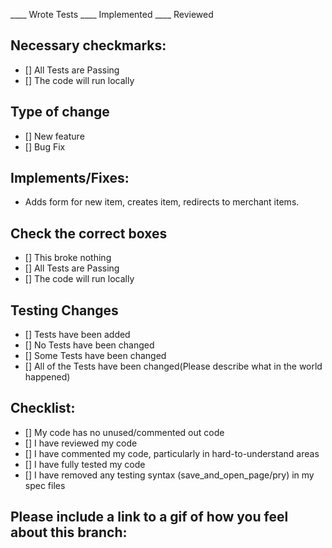 ____ Wrote Tests
____ Implemented
____ Reviewed


## Necessary checkmarks:
- [] All Tests are Passing
- [] The code will run locally

## Type of change
- [] New feature
- [] Bug Fix

## Implements/Fixes:
* Adds form for new item, creates item, redirects to merchant items.

## Check the correct boxes
- [] This broke nothing
- [] All Tests are Passing
- [] The code will run locally

## Testing Changes
- [] Tests have been added
- [] No Tests have been changed
- [] Some Tests have been changed
- [] All of the Tests have been changed(Please describe what in the world happened)

## Checklist:
- [] My code has no unused/commented out code
- [] I have reviewed my code
- [] I have commented my code, particularly in hard-to-understand areas
- [] I have fully tested my code
- [] I have removed any testing syntax (save_and_open_page/pry) in my spec files

## Please include a link to a gif of how you feel about this branch:
